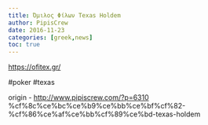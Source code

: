 ```yaml
---
title: Όμιλος Φίλων Texas Holdem
author: PipisCrew
date: 2016-11-23
categories: [greek,news]
toc: true
---
```


https://ofitex.gr/

#poker #texas

origin - http://www.pipiscrew.com/?p=6310 %cf%8c%ce%bc%ce%b9%ce%bb%ce%bf%cf%82-%cf%86%ce%af%ce%bb%cf%89%ce%bd-texas-holdem